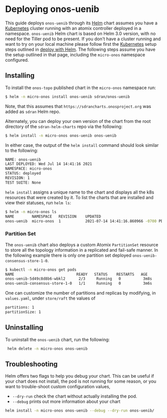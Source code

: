 # Deploying onos-uenib
This guide deploys `onos-uenib` through its [Helm] chart assumes you have a [Kubernetes] cluster running 
with an atomix controller deployed in a namespace.
`onos-uenib` Helm chart is based on Helm 3.0 version, with no need for the Tiller pod to be present. 
If you don't have a cluster running and want to try on your local machine please follow first 
the [Kubernetes] setup steps outlined in [deploy with Helm](https://docs.onosproject.org/developers/deploy_with_helm/).
The following steps assume you have the setup outlined in that page, including the `micro-onos` namespace configured. 

## Installing
To install the `onos-topo` published chart in the `micro-onos` namespace run:
```bash
$ helm -n micro-onos install onos-uenib sdran/onos-uenib
```
Note, that this assumes that `https://sdrancharts.onosproject.org` was added as `sdran` Helm repo. 

Alternately, you can deploy your own version of the chart from the root directory of the `sdran-helm-charts` 
repo via the following:
```bash
$ helm install -n micro-onos onos-uenib onos-uenib
```
In either case, the output of the `helm install` command should look similar to the following:
```bash
NAME: onos-uenib
LAST DEPLOYED: Wed Jul 14 14:41:16 2021
NAMESPACE: micro-onos
STATUS: deployed
REVISION: 1
TEST SUITE: None
```

`helm install` assigns a unique name to the chart and displays all the k8s resources that were
created by it. To list the charts that are installed and view their statuses, run `helm ls`:

```bash
$ helm -n micro-onos ls
NAME     	NAMESPACE 	REVISION	UPDATED                            	STATUS  	CHART           	APP VERSION
onos-uenib	micro-onos	1       	2021-07-14 14:41:16.860966 -0700 PDT	deployed	onos-uenib-1.0.3	v0.0.3
```

### Partition Set
The `onos-uenib` chart also deploys a custom Atomix `PartitionSet` resource to store all the 
topology information in a replicated and fail-safe manner. 
In the following example there is only one partition set deployed `onos-uenib-consensus-store-1-0`.

```bash
$ kubectl -n micro-onos get pods
NAME                            READY   STATUS    RESTARTS   AGE
onos-uenib-5d49c8d8b6-wbkl2      2/3     Running   0          3m8s
onos-uenib-consensus-store-1-0   1/1     Running   0          3m6s
```

One can customize the number of partitions and replicas by modifying, in `values.yaml`, under `store/raft` 
the values of 
```bash 
partitions: 1
partitionSize: 1
```

## Uninstalling
To uninstall the `onos-uenib` chart, run the following:
```bash
 helm delete -n micro-onos onos-uenib
```

## Troubleshooting
Helm offers two flags to help you debug your chart. This can be useful if your chart does not install, 
the pod is not running for some reason, or you want to trouble-shoot custom configuration values,

* `--dry-run` check the chart without actually installing the pod. 
* `--debug` prints out more information about your chart

```bash
helm install -n micro-onos onos-uenib --debug --dry-run onos-uenib/
```

[Helm]: https://helm.sh/
[Kubernetes]: https://kubernetes.io/
[kind]: https://kind.sigs.k8s.io

